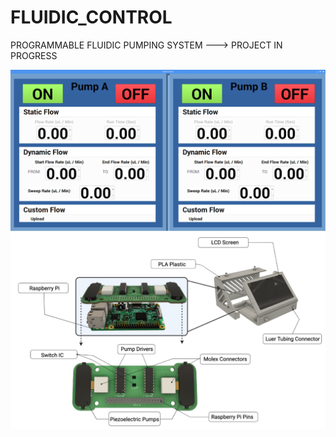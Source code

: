 # FLUIDIC_CONTROL
PROGRAMMABLE FLUIDIC PUMPING SYSTEM ---> PROJECT IN PROGRESS

![picture](https://github.com/GabStP13rr3/FLUIDIC_CONTROL/blob/main/code/sofware_interface.png) 
![picture](https://github.com/GabStP13rr3/FLUIDIC_CONTROL/blob/main/Design_Files/OverallAssembly.png) 



